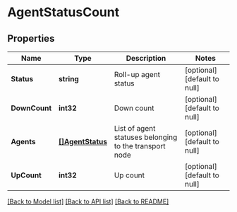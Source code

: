 # AgentStatusCount

## Properties
Name | Type | Description | Notes
------------ | ------------- | ------------- | -------------
**Status** | **string** | Roll-up agent status | [optional] [default to null]
**DownCount** | **int32** | Down count | [optional] [default to null]
**Agents** | [**[]AgentStatus**](AgentStatus.md) | List of agent statuses belonging to the transport node | [optional] [default to null]
**UpCount** | **int32** | Up count | [optional] [default to null]

[[Back to Model list]](../README.md#documentation-for-models) [[Back to API list]](../README.md#documentation-for-api-endpoints) [[Back to README]](../README.md)

